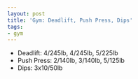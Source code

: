 ```yaml
---
layout: post
title: 'Gym: Deadlift, Push Press, Dips'
tags:
- gym
---
```


- Deadlift: 4/245lb, 4/245lb, 5/225lb
- Push Press: 2/140lb, 3/140lb, 5/125lb
- Dips: 3x10/50lb
